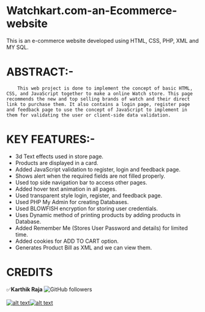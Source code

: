 # Watchkart.com-an-Ecommerce-website
This is an e-commerce website developed using HTML, CSS, PHP, XML and MY SQL.

[1.1]: https://img.icons8.com/ios-filled/25/000000/instagram-new.png
[1.2]: https://img.icons8.com/metro/26/000000/twitter.png
[1]: https://www.instagram.com/mr.anonymous_official
[11]: https://twitter.com/MrAnonymousofcl

# ABSTRACT:-
        This web project is done to implement the concept of basic HTML, CSS, and JavaScript together to make a online Watch store. This page recommends the new and top selling brands of watch and their direct link to purchase them. It also contains a login page, register page and feedback page to use the concept of JavaScript to implement in them for validating the user or client-side data validation.

# KEY FEATURES:-
* 3d Text effects used in store page. 
* Products are displayed in a card. 
* Added JavaScript validation to register, login and feedback page. 
* Shows alert when the required fields are not filled properly. 
* Used top side navigation bar to access other pages. 
* Added  hover text animation in all pages.
* Used transparent style login, register, and feedback  page. 
* Used PHP My Admin for creating Databases. 
* Used BLOWFISH encryption for storing user credentials. 
* Uses Dynamic method of printing products by adding products in Database. 
* Added Remember Me (Stores User Password and details) for limited time. 
* Added cookies for ADD TO CART option. 
* Generates Product Bill as XML and we can view them. 

# CREDITS  
:white_check_mark:**Karthik Raja**
![GitHub followers](https://img.shields.io/github/followers/mr-anonymous-official?label=mr-anonymous-official&style=social) <br/>
<br/>
[![alt text][1.1]][1][![alt text][1.2]][11] <br/>
